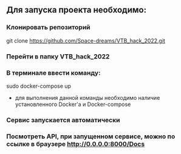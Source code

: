 ## Для запуска проекта необходимо: 

### Клонировать репозиторий
git clone https://github.com/Space-dreams/VTB_hack_2022.git

### Перейти в папку VTB_hack_2022

### В терминале ввести команду:
sudo docker-compose up

- для выполнения данной команды необходимо наличие установленного Docker'a и Docker-compose

### Сервис запускается автоматически

### Посмотреть API, при запущенном сервисе, можно по ссылке в браузере http://0.0.0.0:8000/Docs
